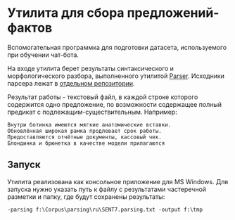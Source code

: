 # Утилита для сбора предложений-фактов

Вспомогательная программка для подготовки датасета, используемого при обучении
чат-бота.
  
На входе утилита берет результаты синтаксического и морфологического разбора,
выполненного утилитой [Parser](http://solarix.ru/parser.shtml). Исходники парсера
лежат в [отдельном репозитории](https://github.com/Koziev/GrammarEngine/tree/master/src/demo/ai/solarix/argon/ParseText/Parser).
 
Результат работы - текстовый файл, в каждой строке которого содержится
одно предложение, по возможности содержащее полный предикат с подлежащим-существительным.
Например:

```
Внутри ботинка имеются мягкие анатомические вставки.  
Обновлённая широкая рамка продлевает срок работы.  
Предоставляются отчётные документы, кассовый чек.  
Блондинка и брюнетка в качестве модели прилагаются  
```

## Запуск

Утилита реализована как консольное приложение для MS Windows. Для запуска нужно указать
путь к файлу с результатами частеречной разметки и папку, где будут сохранены
результаты:

```
-parsing f:\Corpus\parsing\ru\SENT7.parsing.txt -output f:\tmp
```

